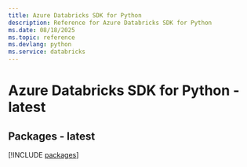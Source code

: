 ```yaml
---
title: Azure Databricks SDK for Python
description: Reference for Azure Databricks SDK for Python
ms.date: 08/18/2025
ms.topic: reference
ms.devlang: python
ms.service: databricks
---
```

# Azure Databricks SDK for Python - latest
## Packages - latest
[!INCLUDE [packages](databricks-index.md)]